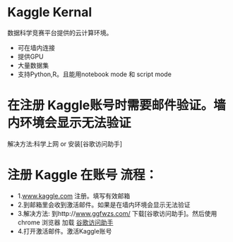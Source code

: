# Kaggle Kernal 
数据科学竞赛平台提供的云计算环境。
- 可在墙内连接
- 提供GPU
- 大量数据集
- 支持Python,R。且能用notebook mode 和 script mode 

# 在注册 Kaggle账号时需要邮件验证。墙内环境会显示无法验证
解决方法:科学上网 or 安装[谷歌访问助手]

# 注册 Kaggle 在账号 流程：
- 1.www.kaggle.com 注册。填写有效邮箱
- 2.到邮箱里会收到激活邮件。如果是在墙内环境会显示无法验证
- 3.解决方法:
  到http://www.ggfwzs.com/ 下载[谷歌访问助手]。然后使用 chrome 浏览器 加载 [谷歌访问助手](加载教程http://www.ggfwzs.com/ff/chrome/index.html)
- 4.打开激活邮件。激活Kaggle账号
